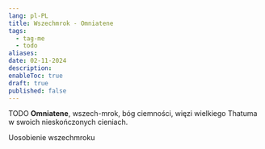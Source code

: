 ```yaml
---
lang: pl-PL
title: Wszechmrok - Omniatene
tags:
  - tag-me
  - todo
aliases: 
date: 02-11-2024
description: 
enableToc: true
draft: true
published: false
---
```


TODO
**Omniatene**, wszech-mrok, bóg ciemności, więzi wielkiego Thatuma w swoich nieskończonych cieniach.

Uosobienie wszechmroku